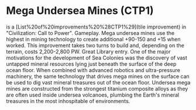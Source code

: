# Mega Undersea Mines (CTP1)

 is a [List%20of%20improvements%20%28CTP1%29](tile improvement) in "Civilization: Call to Power".
Gameplay.
Mega undersea mines use the highest in mining technology to create additional +90-150 and +15 when worked. This improvement takes two turns to build and, depending on the terrain, costs 2,200-2,800 PW.
Great Library entry.
One of the major motivations for the development of Sea Colonies was the discovery of vast untapped mineral resources lying just beneath the surface of the deep ocean floor. When combined with advanced robotics and ultra-pressure machinery, the same technology that drives mega mines on the surface can be used to dig vast mineral treasures out of the ocean floor. Undersea mega mines are constructed from the strongest titanium composite alloys as they are often used inside undersea volcanoes, plumbing the Earth's mineral treasures in the most inhospitable of environments.